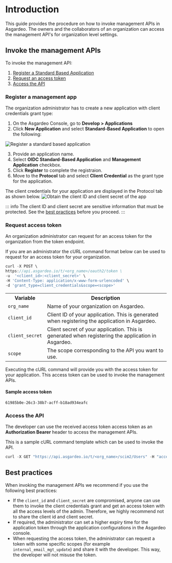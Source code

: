 # Introduction

This guide provides the procedure on how to invoke management APIs in Asgardeo. The owners and the collaborators of an organization can access the management API's for organization level settings.

## Invoke the management APIs

To invoke the management API: 
1. [Register a Standard Based Application](#register-an-application)
2. [Request an access token](#request-access-token)
3. [Access the API](#access-the-api)

### Register a management app
The organization administrator has to create a new application with client credentials grant type: 

1. On the Asgardeo Console, go to **Develop > Applications**
2. Click **New Application** and select **Standard-Based Application** to open the following:
<img :src="$withBase('/assets/img/apis/management-apis/register-a-sba.png')" alt="Register a standard based application">

3. Provide an application name.
4. Select **OIDC Standard-Based Application** and **Management Application** checkbox.
5. Click **Register** to complete the registraion.
6. Move to the **Protocol** tab and select **Client Credential** as the grant type for the application.

The client credentials for your application are displayed in the Protocol tab as shown below.
<img :src="$withBase('/assets/img/apis/management-apis/obtain-client-credentials.png')" alt="Obtain the client ID and client secret of the app">

::: info
The client ID and client secret are sensitive information that must be protected. See the [best practices](#best-practices) before you proceed.
:::

### Request access token
An organization administrator can request for an access token for the organization from the token endpoint.

If you are an administrator the cURL command format below can be used to request for an access token for your organization.

``` js
curl -X POST \
https://api.asgardeo.io/t/<org_name>/oauth2/token \
-u  '<client_id>:<client_secret>' \
-H 'Content-Type: application/x-www-form-urlencoded' \
-d 'grant_type=client_credentials&scope=<scope>'
```

<table>
    <tr>
        <th>Variable</th>
        <th>Description</th>
    </tr>
    <tr>
        <td><code>org_name</code></td>
        <td>Name of your organization on Asgardeo.</td>
    </tr>
        <tr>
        <td><code>client_id</code></td>
        <td>Client ID of your application. This is generated when registering the application in Asgardeo.</td>
    </tr>
        <tr>
        <td><code>client_secret</code></td>
        <td>Client secret of your application. This is generated when registering the application in Asgardeo.</td>
    </tr>
        <tr>
        <td><code>scope</code></td>
        <td>The scope corresponding to the API you want to use.</td>
    </tr>
</table>

Executing the cURL command will provide you with the access token for your application. This access token can be used to invoke the management APIs.

#### Sample access token
```
61985b0e-26c3-38b7-acff-b18ad934eafc 
```

### Access the API
The developer can use the received access token access token as an **Authorization Bearer** header to access the management APIs. 

This is a sample cURL command template which can be used to invoke the API.

``` js
curl -X GET "https://api.asgardeo.io/t/<org_name>/scim2/Users" -H "accept: application/scim+json" -H "Authorization: Bearer <access_token>"
```

## Best practices
When invoking the management APIs we recommend if you use the following best practices: 
- If the ``client_id`` and ``client_secret`` are compromised, anyone can use them to invoke the client credentials grant and get an access token with all the access levels of the admin. Therefore, we highly recommend not to share the client id and client secret. 
- If required, the administrator can set a higher expiry time for the application token through the application configurations in the Asgardeo console.
- When requesting the access token, the administrator can request a token with some specific scopes (for example ``internal_email_mgt_update``) and share it with the developer. This way, the developer will not misuse the token.